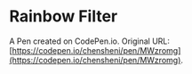 # Rainbow Filter

A Pen created on CodePen.io. Original URL: [https://codepen.io/chensheni/pen/MWzromg](https://codepen.io/chensheni/pen/MWzromg).


